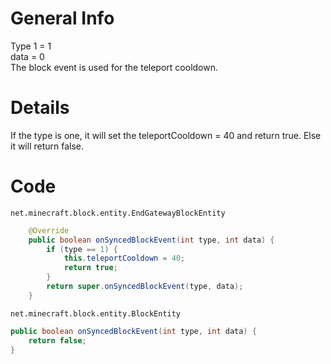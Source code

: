 # General Info
Type 1 = 1  
data = 0  
The block event is used for the teleport cooldown.

# Details
If the type is one, it will set the teleportCooldown = 40 and return true. Else it will return false.

# Code
`net.minecraft.block.entity.EndGatewayBlockEntity`
```Java
    @Override
    public boolean onSyncedBlockEvent(int type, int data) {
        if (type == 1) {
            this.teleportCooldown = 40;
            return true;
        }
        return super.onSyncedBlockEvent(type, data);
    }
```

`net.minecraft.block.entity.BlockEntity`
```Java
public boolean onSyncedBlockEvent(int type, int data) {
    return false;
}
```

